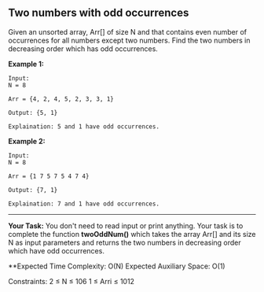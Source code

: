 ## Two numbers with odd occurrences


Given an unsorted array, Arr[] of size N and that contains even number of occurrences for all numbers except two numbers. Find the two numbers in decreasing order which has odd occurrences.

**Example 1:**

```
Input:
N = 8

Arr = {4, 2, 4, 5, 2, 3, 3, 1}

Output: {5, 1} 

Explaination: 5 and 1 have odd occurrences.
```
**Example 2:**

```
Input:
N = 8

Arr = {1 7 5 7 5 4 7 4}

Output: {7, 1}

Explaination: 7 and 1 have odd occurrences.
```

***


**Your Task:**
You don't need to read input or print anything. Your task is to complete the function **twoOddNum()** which takes the array Arr[] and its size N as input parameters and returns the two numbers in decreasing order which have odd occurrences.


**Expected Time Complexity: O(N)
Expected Auxiliary Space: O(1)


Constraints:
2 ≤ N ≤ 106
1 ≤ Arri ≤ 1012
